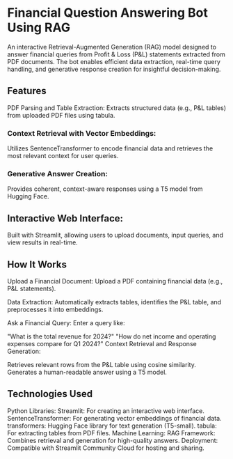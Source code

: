 # Financial Question Answering Bot Using RAG
An interactive Retrieval-Augmented Generation (RAG) model designed to answer financial queries from Profit & Loss (P&L) statements extracted from PDF documents. The bot enables efficient data extraction, real-time query handling, and generative response creation for insightful decision-making.

## Features
PDF Parsing and Table Extraction:
Extracts structured data (e.g., P&L tables) from uploaded PDF files using tabula.

### Context Retrieval with Vector Embeddings:
Utilizes SentenceTransformer to encode financial data and retrieves the most relevant context for user queries.

### Generative Answer Creation:
Provides coherent, context-aware responses using a T5 model from Hugging Face.

## Interactive Web Interface:
Built with Streamlit, allowing users to upload documents, input queries, and view results in real-time.

## How It Works
Upload a Financial Document:
Upload a PDF containing financial data (e.g., P&L statements).

Data Extraction:
Automatically extracts tables, identifies the P&L table, and preprocesses it into embeddings.

Ask a Financial Query:
Enter a query like:

"What is the total revenue for 2024?"
"How do net income and operating expenses compare for Q1 2024?"
Context Retrieval and Response Generation:

Retrieves relevant rows from the P&L table using cosine similarity.
Generates a human-readable answer using a T5 model.

## Technologies Used
Python Libraries:
Streamlit: For creating an interactive web interface.
SentenceTransformer: For generating vector embeddings of financial data.
transformers: Hugging Face library for text generation (T5-small).
tabula: For extracting tables from PDF files.
Machine Learning:
RAG Framework: Combines retrieval and generation for high-quality answers.
Deployment:
Compatible with Streamlit Community Cloud for hosting and sharing.
